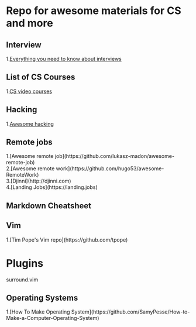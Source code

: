 <h1>Repo for awesome materials for CS and more</h1>


<h2>Interview</h2>

1.[Everything you need to know about interviews](https://github.com/kdn251/interviews)


<h2>List of CS Courses</h2>

1.[CS video courses](https://github.com/Developer-Y/cs-video-courses)

<h2>Hacking</h2>

1.[Awesome hacking](https://github.com/Hack-with-Github/Awesome-Hacking)

<h2>Remote jobs</h2>
1.[Awesome remote job](https://github.com/lukasz-madon/awesome-remote-job) <br/>
2.[Awesome remote work](https://github.com/hugo53/awesome-RemoteWork) <br/>
3.[Djinni](http://djinni.com) <br/>
4.[Landing Jobs](https://landing.jobs) <br/>

<h2>Markdown Cheatsheet</h2>


<h2>Vim</h2>
1.[Tim Pope's Vim repo](https://github.com/tpope)
    <h1>Plugins</h2>
        surround.vim

<h2>Operating Systems</h2>
1.[How To Make Operating System](https://github.com/SamyPesse/How-to-Make-a-Computer-Operating-System)
